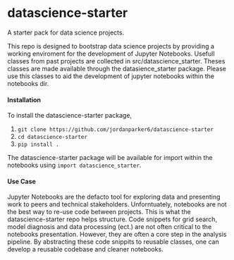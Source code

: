 # datascience-starter
A starter pack for data science projects.

This repo is designed to bootstrap data science projects by providing a working enviroment for the development of Jupyter Notebooks. Usefull classes from past projects are collected in src/datascience_starter. Theses classes are made available through the datasience_starter package. Please use this classes to aid the development of jupyter notebooks within the notebooks dir.

#### Installation

To install the datascience-starter package, 

1. `git clone https://github.com/jordanparker6/datascience-starter`
2. `cd datascience-starter`
3. `pip install .`

The datascience-starter package will be available for import within the notebooks using `import datascience_starter`.

#### Use Case

Jupyter Notebooks are the defacto tool for exploring data and presenting work to peers and technical stakeholders. Unforntuately, notebooks are not the best way to re-use code between projects. This is what the datascience-starter repo helps structure. Code snippets for grid search, model diagnosis and data processing (ect.) are not often critical to the notebooks presentation. However, they are often a core step in the analysis pipeline. By abstracting these code snippits to reusable classes, one can develop a reusable codebase and cleaner notebooks.





